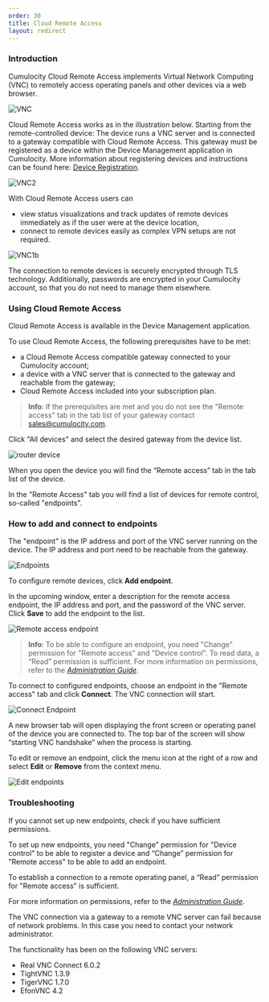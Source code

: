 ```yaml
---
order: 30
title: Cloud Remote Access
layout: redirect
---
```



### Introduction

Cumulocity Cloud Remote Access implements Virtual Network Computing (VNC) to remotely access operating panels and other devices via a web browser.

![VNC](/guides/images/users-guide/VNC1a.png)

Cloud Remote Access works as in the illustration below. Starting from the remote-controlled device: The device runs a VNC server and is connected to a gateway compatible with Cloud Remote Access. This gateway must be registered as a device within the Device Management application in Cumulocity. More information about registering devices and instructions can be found here: [Device Registration](https://www.cumulocity.com/guides/users-guide/device-management/#device-registration).

![VNC2](/guides/images/users-guide/VNC2.png)

With Cloud Remote Access users can

* view status visualizations and track updates of remote devices immediately as if the user were at the device location,
* connect to remote devices easily as complex VPN setups are not required. 

![VNC1b](/guides/images/users-guide/VNC1b.png)

The connection to remote devices is securely encrypted through TLS technology. Additionally, passwords are encrypted in your Cumulocity account, so that you do not need to manage them elsewhere.

### Using Cloud Remote Access

Cloud Remote Access is available in the Device Management application. 

To use Cloud Remote Access, the following prerequisites have to be met:

* a Cloud Remote Access compatible gateway connected to your Cumulocity account;
* a device with a VNC server that is connected to the gateway and reachable from the gateway;
* Cloud Remote Access included into your subscription plan. 

>**Info**: If the prerequisites are met and you do not see the "Remote access" tab in the tab list of your gateway contact sales@cumulocity.com.

Click "All devices" and select the desired gateway from the device list. 

![router device](/guides/images/users-guide/routerdevice.png)

When you open the device you will find the “Remote access” tab in the tab list of the device. 

In the "Remote Access" tab you will find a list of devices for remote control, so-called "endpoints".

### How to add and connect to endpoints

The "endpoint" is the IP address and port of the VNC server running on the device. The IP address and port need to be reachable from the gateway. 

![Endpoints](/guides/images/users-guide/endpoints.png)

To configure remote devices, click **Add endpoint**. 

In the upcoming window, enter a description for the remote access endpoint, the IP address and port, and the password of the VNC server. Click **Save** to add the endpoint to the list.

![Remote access endpoint](/guides/images/users-guide/remoteaccess.png)

>**Info**: To be able to configure an endpoint, you need "Change" permission for "Remote access" and "Device control". To read data, a “Read” permission is sufficient. For more information on permissions, refer to the [*Administration Guide*](https://www.cumulocity.com/guides/users-guide/administration/#users).

To connect to configured endpoints, choose an endpoint in the "Remote access" tab and click **Connect**. The VNC connection will start. 

![Connect Endpoint](/guides/images/users-guide/connectendp.png)

A new browser tab will open displaying the front screen or operating panel of the device you are connected to. The top bar of the screen will show “starting VNC handshake” when the process is starting. 

To edit or remove an endpoint, click the menu icon at the right of a row and select **Edit** or **Remove** from the context menu.

![Edit endpoints](/guides/images/users-guide/editendpoint.png)

### Troubleshooting

If you cannot set up new endpoints, check if you have sufficient permissions.

To set up new endpoints, you need "Change" permission for "Device control" to be able to register a device and “Change” permission for "Remote access" to be able to add an endpoint. 

To establish a connection to a remote operating panel, a “Read” permission for "Remote access" is sufficient.

For more information on permissions, refer to the [*Administration Guide*](https://www.cumulocity.com/guides/users-guide/administration/#users).

The VNC connection via a gateway to a remote VNC server can fail because of network problems. In this case you need to contact your network administrator.

The functionality has been on the following VNC servers:

* Real VNC Connect 6.0.2	
* TightVNC 1.3.9
* TigerVNC 1.7.0
* EfonVNC 4.2
